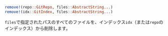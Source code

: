 ```julia
remove!(repo::GitRepo, files::AbstractString...)
remove!(idx::GitIndex, files::AbstractString...)
```

`files`で指定されたパスのすべてのファイルを、インデックス`idx`（または`repo`のインデックス）から削除します。
